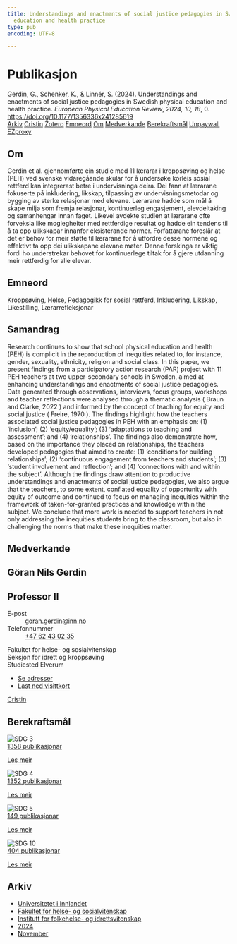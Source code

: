 ```yaml
---
title: Understandings and enactments of social justice pedagogies in Swedish physical
  education and health practice
type: pub
encoding: UTF-8

---
```

<h1>Publikasjon</h1>
<article id="csl-bib-container-8AVLHG99" class="csl-bib-container">
  <div class="csl-bib-body"> <div class="csl-entry">Gerdin, G., Schenker, K., &#38; Linnér, S. (2024). Understandings and enactments of social justice pedagogies in Swedish physical education and health practice. <i>European Physical Education Review</i>, <i>2024, 10, 18</i>, 0. <a href="https://doi.org/10.1177/1356336x241285619">https://doi.org/10.1177/1356336x241285619</a></div> </div>
  <div class="csl-bib-buttons">
    <a href="#taxonomy-article-8AVLHG99" alt="archive" class="csl-bib-button">Arkiv</a>
    <a href="https://app.cristin.no/results/show.jsf?id=2316700" alt="Cristin" class="csl-bib-button">Cristin</a>
    <a href="http://zotero.org/groups/5881554/items/8AVLHG99" alt="Zotero" class="csl-bib-button">Zotero</a>
    <a href="#keywords-article-8AVLHG99" alt="keywords" class="csl-bib-button">Emneord</a>
    <a href="#about-article-8AVLHG99" alt="about_pub" class="csl-bib-button">Om</a>
    <a href="#contributors-article-8AVLHG99" alt="contributors" class="csl-bib-button">Medverkande</a>
    <a href="#sdg-article-8AVLHG99" alt="sdg" class="csl-bib-button">Berekraftsmål</a>
    <a href="https://journals.sagepub.com/doi/pdf/10.1177/1356336X241285619" alt="Unpaywall" class="csl-bib-button">Unpaywall</a>
    <a href="https://journals.sagepub.com/doi/pdf/10.1177/1356336X241285619" alt="EZproxy" class="csl-bib-button">EZproxy</a>
  </div>
  <div id="csl-bib-meta-container-8AVLHG99"></div>
</article>
<div id="csl-bib-meta-8AVLHG99" class="csl-bib-meta">
  <article id="about-article-8AVLHG99" class="about_pub-article">
    <h1>Om</h1>
    Gerdin et al. gjennomførte ein studie med 11 lærarar i kroppsøving og helse (PEH) ved svenske vidaregåande skular for å undersøke korleis sosial rettferd kan integrerast betre i undervisninga deira. Dei fann at lærarane fokuserte på inkludering, likskap, tilpassing av undervisningsmetodar og bygging av sterke relasjonar med elevane. Lærarane hadde som mål å skape miljø som fremja relasjonar, kontinuerleg engasjement, elevdeltaking og samanhengar innan faget. Likevel avdekte studien at lærarane ofte forveksla like moglegheiter med rettferdige resultat og hadde ein tendens til å ta opp ulikskapar innanfor eksisterande normer. Forfattarane foreslår at det er behov for meir støtte til lærarane for å utfordre desse normene og effektivt ta opp dei ulikskapane elevane møter. Denne forskinga er viktig fordi ho understrekar behovet for kontinuerlege tiltak for å gjere utdanning meir rettferdig for alle elevar.
  </article>
  <article id="keywords-article-8AVLHG99" class="keywords-article">
    <h1>Emneord</h1>
    Kroppsøving, Helse, Pedagogikk for sosial rettferd, Inkludering, Likskap, Likestilling, Lærarrefleksjonar
  </article>
  <article id="abstract-article-8AVLHG99" class="abstract-article">
    <h1>Samandrag</h1>
    Research continues to show that school physical education and health (PEH) is complicit in the reproduction of inequities related to, for instance, gender, sexuality, ethnicity, religion and social class. In this paper, we present findings from a participatory action research (PAR) project with 11 PEH teachers at two upper-secondary schools in Sweden, aimed at enhancing understandings and enactments of social justice pedagogies. Data generated through observations, interviews, focus groups, workshops and teacher reflections were analysed through a thematic analysis ( Braun and Clarke, 2022 ) and informed by the concept of teaching for equity and social justice ( Freire, 1970 ). The findings highlight how the teachers associated social justice pedagogies in PEH with an emphasis on: (1) ‘inclusion’; (2) ‘equity/equality’; (3) ‘adaptations to teaching and assessment’; and (4) ‘relationships’. The findings also demonstrate how, based on the importance they placed on relationships, the teachers developed pedagogies that aimed to create: (1) ‘conditions for building relationships’; (2) ‘continuous engagement from teachers and students’; (3) ‘student involvement and reflection’; and (4) ‘connections with and within the subject’. Although the findings draw attention to productive understandings and enactments of social justice pedagogies, we also argue that the teachers, to some extent, conflated equality of opportunity with equity of outcome and continued to focus on managing inequities within the framework of taken-for-granted practices and knowledge within the subject. We conclude that more work is needed to support teachers in not only addressing the inequities students bring to the classroom, but also in challenging the norms that make these inequities matter.
  </article>
  <article id="contributors-article-8AVLHG99" class="contributors-article">
    <h1>Medverkande</h1>
    <div class="personas"> <div class="vrtx-hinn-person-card"> <div class="photo"> <i class="lar la-user-circle missing-person"></i> </div> <div class="info"> <hgroup><h1>Göran Nils Gerdin</h1> <h2>Professor II</h2> </hgroup><dl> <dt>E-post</dt> <dd> <a href="mailto:goran.gerdin@inn.no">goran.gerdin@inn.no</a> </dd> <dt>Telefonnummer</dt> <dd><a href="tel:+4762430235"> +47 62 43 02 35 </a></dd> </dl> <p> Fakultet for helse- og sosialvitenskap<br> Seksjon for idrett og kroppsøving<br> Studiested Elverum </p> <ul class="vrtx-hinn-links"> <li><a href="https://www.inn.no/finn-en-ansatt/goran-gerdin.html#vrtx-hinn-addresses">Se adresser</a></li> <li><a href="https://www.inn.no/finn-en-ansatt/goran-gerdin.html?vrtx=vcf">Last ned visittkort</a></li> </ul> </div> </div> <a href="https://app.cristin.no/persons/show.jsf?id=1768099" alt="Cristin URL" class="personas-cristin">Cristin</a> </div>
  </article>
  <article id="sdg-article-8AVLHG99" class="sdg-article">
    <h1>Berekraftsmål</h1>
    <div class="sdg-container"><div id="sdg3" class="sdg">
        <img src="{{< params subfolder >}}images/sdg/sdg03_nn.png" class="image" alt="SDG 3">
        <div class="sdg-overlay">
          <a href="{{< params subfolder >}}nn/archive/?sdg=3#archive" class="sdg-publication-count"><span>1358</span> publikasjonar</a>
          <p><a href="https://fn.no/om-fn/fns-baerekraftsmaal/god-helse-og-livskvalitet?lang=nno-NO" class="sdg-read-more">Les meir</a></p>
        </div>
      </div> <div id="sdg4" class="sdg">
        <img src="{{< params subfolder >}}images/sdg/sdg04_nn.png" class="image" alt="SDG 4">
        <div class="sdg-overlay">
          <a href="{{< params subfolder >}}nn/archive/?sdg=4#archive" class="sdg-publication-count"><span>1352</span> publikasjonar</a>
          <p><a href="https://fn.no/om-fn/fns-baerekraftsmaal/god-utdanning?lang=nno-NO" class="sdg-read-more">Les meir</a></p>
        </div>
      </div> <div id="sdg5" class="sdg">
        <img src="{{< params subfolder >}}images/sdg/sdg05_nn.png" class="image" alt="SDG 5">
        <div class="sdg-overlay">
          <a href="{{< params subfolder >}}nn/archive/?sdg=5#archive" class="sdg-publication-count"><span>149</span> publikasjonar</a>
          <p><a href="https://fn.no/om-fn/fns-baerekraftsmaal/likestilling-mellom-kjoennene?lang=nno-NO" class="sdg-read-more">Les meir</a></p>
        </div>
      </div> <div id="sdg10" class="sdg">
        <img src="{{< params subfolder >}}images/sdg/sdg10_nn.png" class="image" alt="SDG 10">
        <div class="sdg-overlay">
          <a href="{{< params subfolder >}}nn/archive/?sdg=10#archive" class="sdg-publication-count"><span>404</span> publikasjonar</a>
          <p><a href="https://fn.no/om-fn/fns-baerekraftsmaal/mindre-ulikhet?lang=nno-NO" class="sdg-read-more">Les meir</a></p>
        </div>
      </div></div>
  </article>
  <article id="taxonomy-article-8AVLHG99" class="taxonomy-article">
    <h1>Arkiv</h1>
    <ul>
      <li><a href="{{< params subfolder >}}nn/archive/?key=3DCRN523">Universitetet i Innlandet</a></li>
      <li><a href="{{< params subfolder >}}nn/archive/?key=IDKFS3MX">Fakultet for helse- og sosialvitenskap</a></li>
      <li><a href="{{< params subfolder >}}nn/archive/?key=FJXE3Z8X">Institutt for folkehelse- og idrettsvitenskap</a></li>
      <li><a href="{{< params subfolder >}}nn/archive/?key=DLUBDP8T">2024</a></li>
      <li><a href="{{< params subfolder >}}nn/archive/?key=ANWITLIG">November</a></li>
    </ul>
  </article>
</div>
